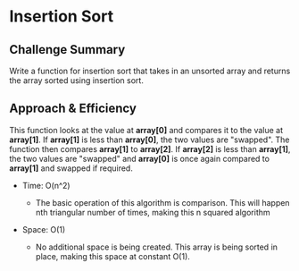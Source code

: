 # Insertion Sort

## Challenge Summary

Write a function for insertion sort that takes in an unsorted array and returns the array sorted using insertion sort.

## Approach & Efficiency

This function looks at the value at **array[0]** and compares it to the value at **array[1]**. 
If **array[1]** is less than **array[0]**, the two values are "swapped". 
The function then compares **array[1]** to **array[2]**. If **array[2]** is less than **array[1]**, 
the two values are "swapped" and **array[0]** is once again compared to **array[1]** 
and swapped if required.

- Time: O(n^2)

  - The basic operation of this algorithm is comparison. This will happen nth triangular number of times, making this n squared algorithm

- Space: O(1)
  - No additional space is being created. This array is being sorted in place, making this space at constant O(1).
